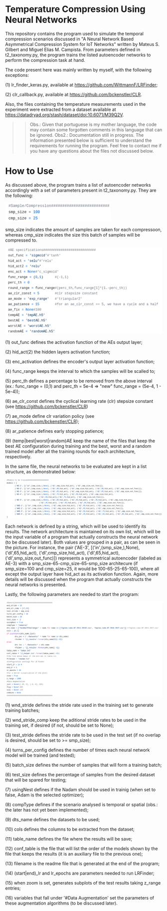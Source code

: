# Temperature Compression Using Neural Networks
This repository contains the program used to simulate the temporal compression scenarios discussed in "A Neural Network Based Asymmetrical Compression System for IoT Networks" written by Mateus S. Gilbert and Miguel Elias M. Campista. From parameters defined in t2_taxonomy.py, the program trains the listed autoencoder networks to perform the compression task at hand.

The code present here was mainly written by myself, with the following exceptions:

  (1) lr_finder_keras.py, available at https://github.com/WittmannF/LRFinder;
  
  (2) clr_callback.py, available at https://github.com/bckenstler/CLR.

Also, the files containing the temperature measurements used in the experiment were extracted from a dataset available at https://datadryad.org/stash/dataset/doi:10.6071/M39Q2V.

>> Obs.: Given that portuguese is my mother language, the code may contain some forgotten comments in this language that can be ignored.
>> Obs2.: Documentation still in progress. The information presented below is sufficient to understand the requirements for running the program. Feel free to contact me if you have any questions about the files not discussed below.

# How to Use
As discussed above, the program trains a list of autoencoder networks accordingly with a set of parameters present in t2_taxonomy.py. They are the following:

![test image size](https://github.com/MateusGilbert/nn_temp_compression/blob/main/pics/dim_def.png)

smp_size indicates the amount of samples are taken for each compressoon, whereas cmp_size indicates the size this batch of samples will be compressed to.

![test image size](https://github.com/MateusGilbert/nn_temp_compression/blob/main/pics/ae_spec.png)

(1) out_func defines the activation function of the AEs output layer;

(2) hid_act(2) the hidden layers activation function;

(3) enc_activation defines the encoder's output layer activation function;

(4) func_range keeps the interval to which the samples will be scalled to;

(5) perc_th defines a percentage to be removed from the above interval (ex.: func_range = (0,1) and perc_th = 5e-4 ⇒ "new" func_range = (5e-4, 1 - 5e-4));

(6) ae_clr_const defines the cyclical learning rate (clr) stepsize constant (see https://github.com/bckenstler/CLR)

(7) ae_mode define clr variation policy (see https://github.com/bckenstler/CLR);

(8) ar_patience defines early stopping patience;

(9) (temp|best|worst|random)AE keep the name of the files that keep the best AE configuration during training and the best, worst and a random trained model after all the training rounds for each architecture, respectively.

In the same file, the neural networks to be evaluated are kept in a list structure, as demonstrated below:

![test image size](https://github.com/MateusGilbert/nn_temp_compression/blob/main/pics/ae_list.png)

Each network is defined by a string, which will be used to identify its results. The network architecture is maintained on its own list, which will be the input variable of a program that actually constructs the neural network (to be discussed later). Both values are grouped in a pair, as can be seen in the picture. For instance, the pair ('AE-3', [('in',(smp_size,),None), ('dl',65,hid_act), ('dl',cmp_size,hid_act), ('dl',65,hid_act), ('dl',smp_size,out_func)]) represents a symmetrical autoencoder (labeled as AE-3) with a smp_size-65-cmp_size-65-smp_size architecure (if smp_size=100 and cmp_size=25, it would be 100-65-25-65-100), where all except the output layer have hid_act as its activation function. Again, more details will be discussed when the program that actually constructs the neural networks is presented.

Lastly, the following parameters are needed to start the program:

![test image size](https://github.com/MateusGilbert/nn_temp_compression/blob/main/pics/gen_par.png)

(1) wnd_stride defines the stride rate used in the training set to generate training batches;

(2) wnd_stride_comp keep the aditional stride rates to be used in the training set, if desired (if not, should be set to None);

(3) test_stride defines the stride rate to be used in the test set (if no overlap is desired, should be set to >= smp_size);

(4) turns_per_config defines the number of times each neural network model will be trained (and tested);

(5) batch_size defines the number of samples that will form a training batch;

(6) test_size defines the percentage of samples from the desired dataset that will be spared for testing;

(7) usingNest defines if the Nadam should be used in trainig (when set to false, Adam is the selected optimizer);

(8) compType defines if the scenario analysed is temporal or spatial (obs.: the later has not yet been implemented);

(9) dts_name defines the datasets to be used;

(10) cols defines the columns to be extracted from the dataset;

(11) table_name defines the file where the results will be save;

(12) conf_table is the file that will list the order of the models shown by the file that keeps the results (it is an auxiliary file to the previous one);

(13) filename is the readme file that is generated at the end of the program;

(14) (start|end)_lr and lr_epochs are parameters needed to run LRFinder;

(15) when zoom is set, generates subplots of the test results taking z_range entries;

(16) variables that fall under '#Data Augmentation' set the parameters of these augmentation algorithms (to be discussed later).
